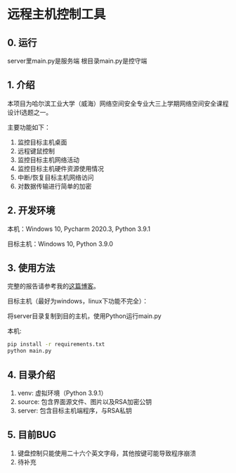 # 远程主机控制工具
## 0. 运行
server里main.py是服务端
根目录main.py是控守端
## 1. 介绍
本项目为哈尔滨工业大学（威海）网络空间安全专业大三上学期网络空间安全课程设计I选题之一。 

主要功能如下：

1. 监控目标主机桌面
2. 远程键鼠控制
3. 监控目标主机网络活动
4. 监控目标主机硬件资源使用情况
5. 中断/恢复目标主机网络访问
6. 对数据传输进行简单的加密

## 2. 开发环境
本机：Windows 10, Pycharm 2020.3, Python 3.9.1

目标主机：Windows 10, Python 3.9.0

## 3. 使用方法

完整的报告请参考我的[这篇博客](https://www.litcu.cn/archives/12)。

目标主机（最好为windows，linux下功能不完全）：

将server目录复制到目的主机，使用Python运行main.py

本机:

```bash
pip install -r requirements.txt
python main.py
```

## 4. 目录介绍
1. venv: 虚拟环境（Python 3.9.1）
2. source: 包含界面源文件、图片以及RSA加密公钥
3. server: 包含目标主机端程序，与RSA私钥

## 5. 目前BUG
1. 键盘控制只能使用二十六个英文字母，其他按键可能导致程序崩溃
2. 待补充
